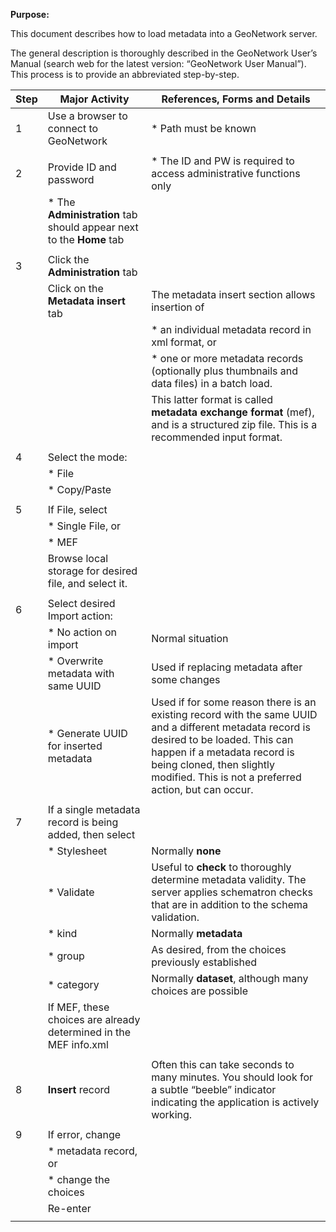 ﻿**Purpose:**

This document describes how to load metadata into a GeoNetwork server.

The general description is thoroughly described in the GeoNetwork User’s Manual (search web for the latest version: “GeoNetwork User Manual”). This process is to provide an abbreviated step-by-step.

| **Step** | **Major Activity**                               | **References, Forms and Details**                   |
|----------|--------------------------------------------------|-----------------------------------------------------|
| 1        | Use a browser to connect to GeoNetwork           | * Path must be known                                |
|          |                                                  |                                                     |
| 2        | Provide ID and password                          | * The ID and PW is required to access administrative functions only |
|          |   *  The **Administration** tab should appear next to the **Home** tab  |                              |
|          |                                                  |                                                     |
| 3        | Click the **Administration** tab                 |                                                     |
|          | Click on the **Metadata insert** tab             | The metadata insert section allows insertion of |
|          |                                                  |  * an individual metadata record in xml format, or  |
|          |                                                  |  * one or more metadata records (optionally plus thumbnails and data files) in a batch load.   |
|          |                                                  | This latter format is called **metadata exchange format** (mef), and is a structured zip file. This is a recommended input format. |
|          |                                                  |                                                     |
| 4        | Select the mode:                                 |                                                     |
|          |    * File                                        |                                                     |
|          |    * Copy/Paste                                  |                                                     |
|          |                                                  |                                                     |
| 5        | If File, select                                  |                                                     |
|          |    *  Single File, or                            |                                                     |
|          |    *  MEF                                        |                                                     |
|          | Browse local storage for desired file, and select it.  |                                               |
|          |                                                  |                                                     |
| 6        | Select desired Import action:                    |                                                     |
|          |    * No action on import                         |  Normal situation                                   |
|          |    * Overwrite metadata with same UUID           |  Used if replacing metadata after some changes      |
|          |    * Generate UUID for inserted metadata         |  Used if for some reason there is an existing record with the same UUID and a different metadata record is desired to be loaded. This can happen if a metadata record is being cloned, then slightly modified. This is not a preferred action, but can occur.  |
|          |                                                  |                                                     |
| 7        | If a single metadata record is being added, then select  |         |
|          |    * Stylesheet                                  | Normally **none**                                   |
|          |    * Validate                                    | Useful to **check** to thoroughly determine metadata validity. The server applies schematron checks that are in addition to the schema validation. |
|          |    * kind                                        | Normally **metadata**                               |
|          |    *  group                                      | As desired, from the choices previously established |
|          |    * category                                    | Normally **dataset**, although many choices are possible  |
|          | If MEF, these choices are already determined in the MEF info.xml  |                                    |
|          |                                                  |                                                     |
| 8        | **Insert** record                                | Often this can take seconds to many minutes. You should look for a subtle “beeble” indicator indicating the application is actively working. |
|          |                                                  |                                                     |
| 9        | If error, change                                 |                                                     |
|          |     * metadata record, or                        |                                                     |
|          |     * change the choices                         |                                                     |
|          | Re-enter                                         |                                                     |
|          |                                                  |                                                     |

